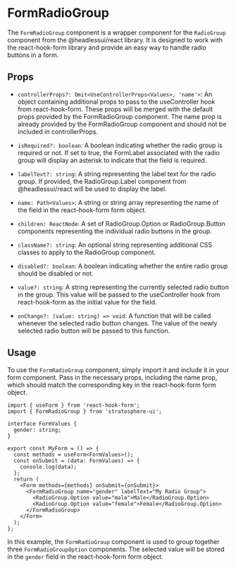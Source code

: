 # FormRadioGroup

The `FormRadioGroup` component is a wrapper component for the `RadioGroup` component from the @headlessui/react library. It is designed to work with the react-hook-form library and provide an easy way to handle radio buttons in a form.

## Props

- `controllerProps?: Omit<UseControllerProps<Values>, 'name'>`:
  An object containing additional props to pass to the useController hook from react-hook-form. These props will be merged with the default props provided by the FormRadioGroup component. The name prop is already provided by the FormRadioGroup component and should not be included in controllerProps.

- `isRequired?: boolean`:
  A boolean indicating whether the radio group is required or not. If set to true, the FormLabel associated with the radio group will display an asterisk to indicate that the field is required.

- `labelText?: string`:
  A string representing the label text for the radio group. If provided, the RadioGroup.Label component from @headlessui/react will be used to display the label.

- `name: Path<Values>`:
  A string or string array representing the name of the field in the react-hook-form form object.

- `children: ReactNode`:
  A set of RadioGroup.Option or RadioGroup.Button components representing the individual radio buttons in the group.

- `className?: string`:
  An optional string representing additional CSS classes to apply to the RadioGroup component.

- `disabled?: boolean`:
  A boolean indicating whether the entire radio group should be disabled or not.

- `value?: string`:
  A string representing the currently selected radio button in the group. This value will be passed to the useController hook from react-hook-form as the initial value for the field.

- `onChange?: (value: string) => void`:
  A function that will be called whenever the selected radio button changes. The value of the newly selected radio button will be passed to this function.

## Usage

To use the `FormRadioGroup` component, simply import it and include it in your form component. Pass in the necessary props, including the name prop, which should match the corresponding key in the react-hook-form form object.

```tsx
import { useForm } from 'react-hook-form';
import { FormRadioGroup } from 'stratosphere-ui';

interface FormValues {
  gender: string;
}

export const MyForm = () => {
  const methods = useForm<FormValues>();
  const onSubmit = (data: FormValues) => {
    console.log(data);
  };
  return (
    <Form methods={methods} onSubmit={onSubmit}>
      <FormRadioGroup name="gender" labelText="My Radio Group">
        <RadioGroup.Option value="male">Male</RadioGroup.Option>
        <RadioGroup.Option value="female">Female</RadioGroup.Option>
      </FormRadioGroup>
    </Form>
  );
};
```

In this example, the `FormRadioGroup` component is used to group together three `FormRadioGroupOption` components. The selected value will be stored in the `gender` field in the react-hook-form form object.

